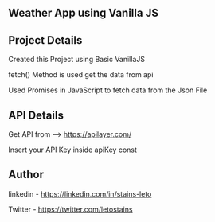 ## Weather App using Vanilla JS 

## Project Details

Created this Project using Basic VanillaJS 

fetch() Method is used get the data from api

Used Promises in JavaScript to fetch data from the Json File


## API Details

Get API from  --> https://apilayer.com/

Insert your API Key inside apiKey const 

## Author 

linkedin - https://linkedin.com/in/stains-leto

Twitter - https://twitter.com/letostains
